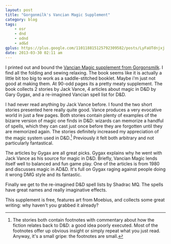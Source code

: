 ```yaml
---
layout: post
title: "Gorgonmilk's Vancian Magic Supplement"
category: blog
tags:
    - osr
    - dnd
    - odnd
    - ad&d
gplus: https://plus.google.com/110118815125792309582/posts/LyFaUTdnjxj
date: 2013-03-30 02:11 am
---
```

I printed out and bound the [Vancian Magic supplement from Gorgonsmilk][1]. I find all the folding and sewing relaxing. The book seems like it is actually a little bit too big to work as a saddle-stitched booklet. Maybe i'm just not good at making them. At 90-odd pages its a pretty meaty supplement. The book collects 2 stories by Jack Vance, 4 articles about magic in D&D by Gary Gygax, and a re-imagined Vancian spell list for D&D.

I had never read anything by Jack Vance before. I found the two short stories presented here really quite good. Vance produces a very evocative world in just a few pages. Both stories contain plenty of examples of the bizarre version of magic one finds in D&D: wizards can memorize a handful of spells, which they can cast just once before they are forgotten until they are memorized again. The stories definitely increased my appreciation of the magic system used in D&D.[^1] Previously it felt both arbitrary and not particularly fantastical.

The articles by Gygax are all great picks. Gygax explains why he went with Jack Vance as his source for magic in D&D. Briefly, Vancian Magic lends itself well to balanced and fun game play. One of the articles is from 1980 and discusses magic in AD&D. It's full on Gygax raging against people doing it wrong DMG style and its fantastic.

Finally we get to the re-imagined D&D spell lists by Shadrac MQ. The spells have great names and really imaginative effects.

This supplement is free, features art from Moebius, and collects some great writing: why haven't you grabbed it already?

[^1]: The stories both contain footnotes with commentary about how the fiction relates back to D&D: a good idea poorly executed. Most of the footnotes offer up obvious insight or simply repeat what you just read. Anyway, it's a small gripe: the footnotes are small.


[1]: http://gorgonmilk.blogspot.ca/2013/03/free-vancian-magic-supplement-pdf.html

